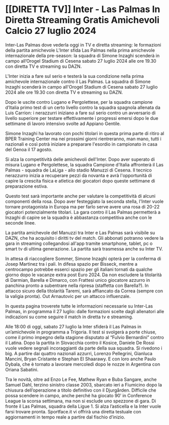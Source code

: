 [[DIRETTA TV]] Inter - Las Palmas In Diretta Streaming Gratis Amichevoli Calcio 27 luglio 2024
=
Inter-Las Palmas dove vederla oggi in TV e diretta streaming: le formazioni della partita amichevole
L’Inter sfida Las Palmas nella prima amichevole internazionale della pre-season: la squadra di Simone Inzaghi scenderà in campo all’Orogel Stadium di Cesena sabato 27 luglio 2024 alle ore 19.30 con diretta TV e streaming su DAZN.

L'Inter inizia a fare sul serio e testerà la sua condizione nella prima amichevole internazionale contro il Las Palmas. La squadra di Simone Inzaghi scenderà in campo all'Orogel Stadium di Cesena sabato 27 luglio 2024 alle ore 19.30 con diretta TV e streaming su DAZN.

Dopo le uscite contro Lugano e Pergolettese, per la squadra campione d’Italia primo test di un certo livello contro la squadra spagnola allenata da Luis Carrion: i nerazzurri iniziano a fare sul serio contro un avversario di livello superiore per testare effettivamente i progressi emersi dopo le due settimane di lavoro intensivo svolte ad Appiano Gentile.

Simone Inzaghi ha lavorato con pochi titolari in questa prima parte di ritiro al BPER Training Center ma nei prossimi giorni rientreranno, man mano, tutti i nazionali e così potrà iniziare a preparare l'esordio in campionato in casa del Genoa il 17 agosto.

Si alza la competitività delle amichevoli dell'Inter. Dopo aver superato di misura Lugano e Pergolettese, la squadra Campione d'Italia affronterà il Las Palmas - squadra de LaLiga - allo stadio Manuzzi di Cesena. Il tecnico nerazzurro inizia a recuperare pezzi da novanta e avrà l'opportunità di capire la crescita fisica e atletica dei giocatori dopo queste settimane di preparazione estiva.

Questo test sarà importante anche per valutare la competitività di alcuni componenti della rosa. Dopo aver festeggiato la seconda stella, l'Inter vuole tornare protagonista in Europa ma per farlo serve avere una rosa di 20-22 giocatori potenzialmente titolari. La gara contro il Las Palmas permetterà a Inzaghi di capire se la squadra è abbastanza competitiva anche con le seconde linee.

La partita amichevole del Manuzzi tra Inter e Las Palmas sarà visibile su DAZN, che ha acquisito i diritti tv del match. Gli abbonati potranno vedere la gara in streaming collegandosi all'app tramite smartphone, tablet, pc o smart tv di ultima generazione. La partita sarà trasmessa anche su Inter TV.

In attesa di riaccogliere Sommer, Simone Inzaghi opterà per la conferma di Josep Martinez tra i pali. In difesa spazio per Bisseck, mentre a centrocampo potrebbe esserci spazio per gli italiani tornati da qualche giorno dopo le vacanze extra post Euro 2024. Da non escludere la titolarità di Darmian, Barella e Dimarco, con Frattesi unico giocatore azzurro in panchina pronto a subentrare nella ripresa (staffetta con Barella?). In attacco sicuro della titolarità Taremi, sarà affiancato da Correa (sempre con la valigia pronta). Out Arnautovic per un attacco influenzale.

In questa pagina troverete tutte le informazioni necessarie su Inter-Las Palmas, in programma il 27 luglio: dalle formazioni scelte dagli allenatori alle indicazioni su come seguire il match in diretta tv e streaming.

Alle 18:00 di oggi, sabato 27 luglio la Inter sfiderà il Las Palmas in un’amichevole in programma a Trigoria. Il test si svolgerà a porte chiuse, come il primo impegno della stagione disputato al “Fulvio Bernardini” contro il Latina. Dopo la partita in Slovacchia contro il Kosice, Daniele De Rossi vuole vedere segnali incoraggianti da parte della sua squadra. Si rivedono i big. A partire dai quattro nazionali azzurri, Lorenzo Pellegrini, Gianluca Mancini, Bryan Cristante e Stephan El Shaarawy. E con loro anche Paulo Dybala, che è tornato a lavorare mercoledì dopo le nozze in Argentina con Oriana Sabatini.

Tra le novità, oltre ad Enzo Le Fee, Mathew Ryan e Buba Sangare, anche Samuel Dahl, terzino sinistro classe 2003, sbarcato ieri a Fiumicino dopo la chiusura dell’operazione a titolo definitivo con il Djurgården. Difficile che possa scendere in campo, anche perché ha giocato 90′ in Conference League la scorsa settimana, ma non si esclude uno spezzone di gara. Di fronte il Las Palmas, squadra della Ligue 1. Si alza l’asticella e la Inter vuole farsi trovare pronta. Sportface.it vi offrirà una diretta testuale con aggiornamenti in tempo reale a partire dal fischio d’inizio. 

